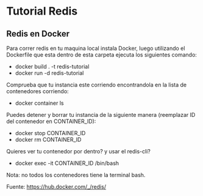 # Tutorial Redis

## Redis en Docker

Para correr redis en tu maquina local instala Docker, luego utilizando el Dockerfile que esta dentro de esta carpeta ejecuta los siguientes comando:

* docker build . -t redis-tutorial
* docker run -d redis-tutorial

Comprueba que tu instancia este corriendo encontrandola en la lista de contenedores corriendo:

* docker container ls

Puedes detener y borrar tu instancia de la siguiente manera (reemplazar ID del contenedor en CONTAINER_ID):

* docker stop CONTAINER_ID
* docker rm CONTAINER_ID

Quieres ver tu contenedor por dentro? y usar el redis-cli?

* docker exec -it CONTAINER_ID /bin/bash

Nota: no todos los contenedores tiene la terminal bash.

Fuente: https://hub.docker.com/_/redis/